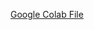 <a href="https://colab.research.google.com/drive/1Dvgolx3_ELX8dV3j_rXz7TzEA4KXOUQS?usp=sharing">Google Colab File</a>
